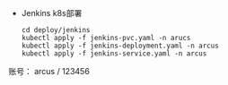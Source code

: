
- Jenkins k8s部署

  ```shell
  cd deploy/jenkins
  kubectl apply -f jenkins-pvc.yaml -n arucs
  kubectl apply -f jenkins-deployment.yaml -n arcus
  kubectl apply -f jenkins-service.yaml -n arcus
  
  ```

账号： arcus / 123456
